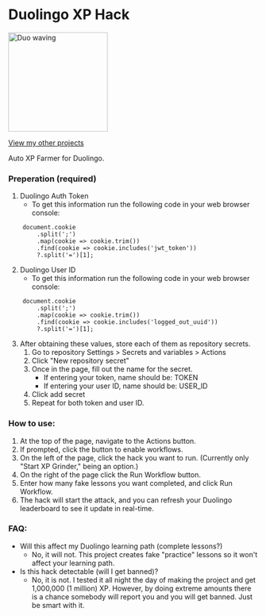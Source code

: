 # Duolingo XP Hack
<img src="https://static.wikia.nocookie.net/duolingo/images/4/4a/Duo_waving.svg" alt="Duo waving" width="200px">

[View my other projects](https://github.com/cole-bauml)

Auto XP Farmer for Duolingo.

### Preperation (required)
1. Duolingo Auth Token
    - To get this information run the following code in your web browser console:
```
    document.cookie
        .split(';')
        .map(cookie => cookie.trim())
        .find(cookie => cookie.includes('jwt_token'))
        ?.split('=')[1];
```
2. Duolingo User ID
    - To get this information run the following code in your web browser console:
```
    document.cookie
        .split(';')
        .map(cookie => cookie.trim())
        .find(cookie => cookie.includes('logged_out_uuid'))
        ?.split('=')[1];
```
3. After obtaining these values, store each of them as repository secrets. 
    1. Go to repository Settings > Secrets and variables > Actions
    2. Click "New repository secret"
    3. Once in the page, fill out the name for the secret.
        - If entering your token, name should be: TOKEN
        - If entering your user ID, name should be: USER_ID
    4. Click add secret
    5. Repeat for both token and user ID.

### How to use:
1. At the top of the page, navigate to the Actions button. 
2. If prompted, click the button to enable workflows.
3. On the left of the page, click the hack you want to run. (Currently only "Start XP Grinder," being an option.)
4. On the right of the page click the Run Workflow button. 
5. Enter how many fake lessons you want completed, and click Run Workflow.
6. The hack will start the attack, and you can refresh your Duolingo leaderboard to see it update in real-time.

### FAQ:
- Will this affect my Duolingo learning path (complete lessons?)
    - No, it will not. This project creates fake "practice" lessons so it won't affect your learning path.
- Is this hack detectable (will I get banned)?
    - No, it is not. I tested it all night the day of making the project and get 1,000,000 (1 million) XP. However, by doing extreme amounts there is a chance somebody will report you and you will get banned. Just be smart with it.